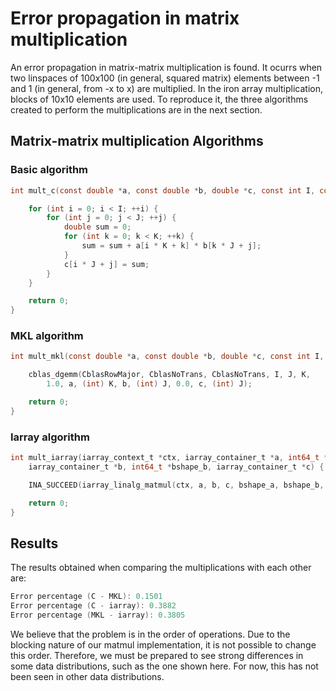 # Error propagation in matrix multiplication

An error propagation in matrix-matrix multiplication is found. It ocurrs when two linspaces of 100x100 (in general, squared matrix) elements between -1 and 1 (in general, from -x to x) are multiplied. In the iron array multiplication, blocks of 10x10 elements are used.
To reproduce it, the three algorithms created to perform the multiplications are in the next section.

## Matrix-matrix multiplication Algorithms

### Basic algorithm

```C
int mult_c(const double *a, const double *b, double *c, const int I, const int J, const int K) {

    for (int i = 0; i < I; ++i) {
        for (int j = 0; j < J; ++j) {
            double sum = 0;
            for (int k = 0; k < K; ++k) {
                sum = sum + a[i * K + k] * b[k * J + j];
            }
            c[i * J + j] = sum;
        }
    }

    return 0;
}
```

### MKL algorithm

```C
int mult_mkl(const double *a, const double *b, double *c, const int I, const int J, const int K) {

    cblas_dgemm(CblasRowMajor, CblasNoTrans, CblasNoTrans, I, J, K,
        1.0, a, (int) K, b, (int) J, 0.0, c, (int) J);

    return 0;
}
```

### Iarray algorithm

```C
int mult_iarray(iarray_context_t *ctx, iarray_container_t *a, int64_t *bshape_a,
    iarray_container_t *b, int64_t *bshape_b, iarray_container_t *c) {

    INA_SUCCEED(iarray_linalg_matmul(ctx, a, b, c, bshape_a, bshape_b, IARRAY_OPERATOR_GENERAL));

    return 0;
}
```

## Results

The results obtained when comparing the multiplications with each other are:

```C
Error percentage (C - MKL): 0.1501
Error percentage (C - iarray): 0.3882
Error percentage (MKL - iarray): 0.3805
```

We believe that the problem is in the order of operations. Due to the blocking nature of our matmul implementation, it is not possible to change this order. Therefore, we must be prepared to see strong differences in some data distributions, such as the one shown here. For now, this has not been seen in other data distributions.
